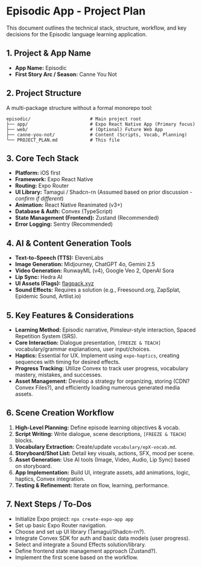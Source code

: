 # Episodic App - Project Plan

This document outlines the technical stack, structure, workflow, and key decisions for the Episodic language learning application.

## 1. Project & App Name

*   **App Name:** Episodic
*   **First Story Arc / Season:** Canne You Not

## 2. Project Structure

A multi-package structure without a formal monorepo tool:

```
episodic/                      # Main project root
├── app/                       # Expo React Native App (Primary focus)
├── web/                       # (Optional) Future Web App
├── canne-you-not/             # Content (Scripts, Vocab, Planning)
└── PROJECT_PLAN.md            # This file
```

## 3. Core Tech Stack

*   **Platform:** iOS first
*   **Framework:** Expo React Native
*   **Routing:** Expo Router
*   **UI Library:** Tamagui / Shadcn-rn (Assumed based on prior discussion - *confirm if different*)
*   **Animation:** React Native Reanimated (v3+)
*   **Database & Auth:** Convex (TypeScript)
*   **State Management (Frontend):** Zustand (Recommended)
*   **Error Logging:** Sentry (Recommended)

## 4. AI & Content Generation Tools

*   **Text-to-Speech (TTS):** ElevenLabs
*   **Image Generation:** Midjourney, ChatGPT 4o, Gemini 2.5
*   **Video Generation:** RunwayML (v4), Google Veo 2, OpenAI Sora
*   **Lip Sync:** Hedra AI
*   **UI Assets (Flags):** [flagpack.xyz](https://flagpack.xyz/)
*   **Sound Effects:** Requires a solution (e.g., Freesound.org, ZapSplat, Epidemic Sound, Artlist.io)

## 5. Key Features & Considerations

*   **Learning Method:** Episodic narrative, Pimsleur-style interaction, Spaced Repetition System (SRS).
*   **Core Interaction:** Dialogue presentation, `[FREEZE & TEACH]` vocabulary/grammar explanations, user input/choices.
*   **Haptics:** Essential for UX. Implement using `expo-haptics`, creating sequences with timing for desired effects.
*   **Progress Tracking:** Utilize Convex to track user progress, vocabulary mastery, mistakes, and successes.
*   **Asset Management:** Develop a strategy for organizing, storing (CDN? Convex Files?), and efficiently loading numerous generated media assets.

## 6. Scene Creation Workflow

1.  **High-Level Planning:** Define episode learning objectives & vocab.
2.  **Script Writing:** Write dialogue, scene descriptions, `[FREEZE & TEACH]` blocks.
3.  **Vocabulary Extraction:** Create/update `vocabulary/epX-vocab.md`.
4.  **Storyboard/Shot List:** Detail key visuals, actions, SFX, mood per scene.
5.  **Asset Generation:** Use AI tools (Image, Video, Audio, Lip Sync) based on storyboard.
6.  **App Implementation:** Build UI, integrate assets, add animations, logic, haptics, Convex integration.
7.  **Testing & Refinement:** Iterate on flow, learning, performance.

## 7. Next Steps / To-Dos

*   Initialize Expo project: `npx create-expo-app app`
*   Set up basic Expo Router navigation.
*   Choose and set up UI library (Tamagui/Shadcn-rn?).
*   Integrate Convex SDK for auth and basic data models (user progress).
*   Select and integrate a Sound Effects solution/library.
*   Define frontend state management approach (Zustand?).
*   Implement the first scene based on the workflow.
